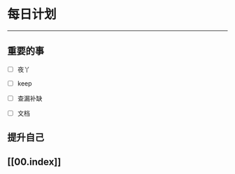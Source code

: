 
# 每日计划
---
## 重要的事

- [ ]    夜丫
- [ ]   keep
- [ ]  查漏补缺
- [ ] 文档



## 提升自己

  



## [[00.index]]










